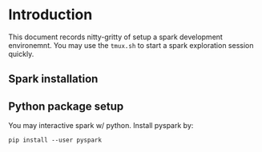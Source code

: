 # Introduction

This document records nitty-gritty of setup a spark development
environemnt. You may use the `tmux.sh` to start a spark exploration
session quickly.

## Spark installation


## Python package setup

You may interactive spark w/ python. Install pyspark by:

    pip install --user pyspark
